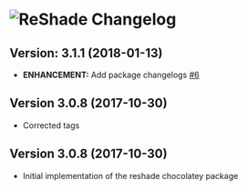 # ![ReShade Changelog](https://img.shields.io/badge/ReShade-Package%20Changelog-blue.svg?style=for-the-badge)

## Version: 3.1.1 (2018-01-13)
- **ENHANCEMENT:** Add package changelogs [#6](https://github.com/AdmiringWorm/chocolatey-packages/issues/6)

## Version 3.0.8 (2017-10-30)
- Corrected tags

## Version 3.0.8 (2017-10-30)
- Initial implementation of the reshade chocolatey package

